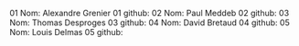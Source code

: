 01 Nom: Alexandre Grenier
01 github:
02 Nom: Paul Meddeb
02 github:
03 Nom: Thomas Desproges
03 github:
04 Nom: David Bretaud
04 github:
05 Nom: Louis Delmas
05 github: